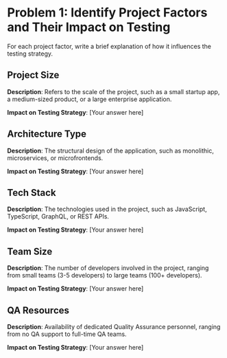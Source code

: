 # Problem 1: Identify Project Factors and Their Impact on Testing

For each project factor, write a brief explanation of how it influences the testing strategy.

## Project Size

**Description**: Refers to the scale of the project, such as a small startup app, a medium-sized product, or a large enterprise application.

**Impact on Testing Strategy**:
[Your answer here]

## Architecture Type

**Description**: The structural design of the application, such as monolithic, microservices, or microfrontends.

**Impact on Testing Strategy**:
[Your answer here]

## Tech Stack

**Description**: The technologies used in the project, such as JavaScript, TypeScript, GraphQL, or REST APIs.

**Impact on Testing Strategy**:
[Your answer here]

## Team Size

**Description**: The number of developers involved in the project, ranging from small teams (3-5 developers) to large teams (100+ developers).

**Impact on Testing Strategy**:
[Your answer here]

## QA Resources

**Description**: Availability of dedicated Quality Assurance personnel, ranging from no QA support to full-time QA teams.

**Impact on Testing Strategy**:
[Your answer here]
